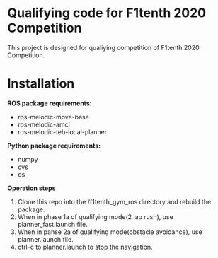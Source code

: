 # Qualifying code for F1tenth 2020 Competition

This project is designed for qualiying competition of F1tenth 2020 Competition.

# Installation
**ROS package requirements:**
- ros-melodic-move-base
- ros-melodic-amcl
- ros-melodic-teb-local-planner

**Python package requirements:**
- numpy
- cvs
- os

**Operation steps**
1. Clone this repo into the /f1tenth_gym_ros directory and rebuild the package.
2. When in phase 1a of qualifying mode(2 lap rush), use planner_fast.launch file.
3. When in pahse 2a of qualifying mode(obstacle avoidance), use planner.launch file. 
4. ctrl-c to planner.launch to stop the navigation.
